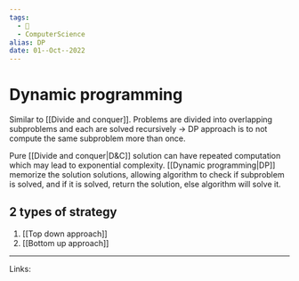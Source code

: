```yaml
---
tags:
  - 🌱
  - ComputerScience 
alias: DP
date: 01--Oct--2022
---
```


# Dynamic programming

Similar to [[Divide and conquer]].
Problems are divided into overlapping subproblems and each are solved recursively → DP approach is to not compute the same subproblem more than once.

Pure [[Divide and conquer|D&C]] solution can have repeated computation which may lead to exponential complexity. [[Dynamic programming|DP]] memorize the solution solutions, allowing algorithm to check if subproblem is solved, and if it is solved, return the solution, else algorithm will solve it.

## 2 types of strategy
1. [[Top down approach]]
2. [[Bottom up approach]]

---
Links: 